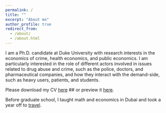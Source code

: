 ```yaml
---
permalink: /
title: ""
excerpt: "About me"
author_profile: true
redirect_from: 
  - /about/
  - /about.html
---
```


<meta name="google-site-verification" content="F1PA5O0lN6ADr5Cde5ABVSGNCeayniG2Il_SGyFGQjA" />

I am a Ph.D. candidate at Duke University with research interests in the economics of crime, health economics, and public economics. I am particularly interested in the role of different actors involved in issues related to drug abuse and crime, such as the police, doctors, and pharmaceutical companies, and how they interact with the demand-side, such as heavy users, patients, and students. 

Please download my CV [here](https://adamsoliman.github.io/files/AdamSolimanCV.pdf) ## or preview it [here](https://docs.google.com/viewer?url=https://adamsoliman.github.io/files/AdamSolimanCV.pdf).

Before graduate school, I taught math and economics in Dubai and took a year off to [travel](https://twitter.com/adamksoliman/status/1402014895214776331?s=20&t=kWelDx7GIkrv42lqRBRhfQ). 
